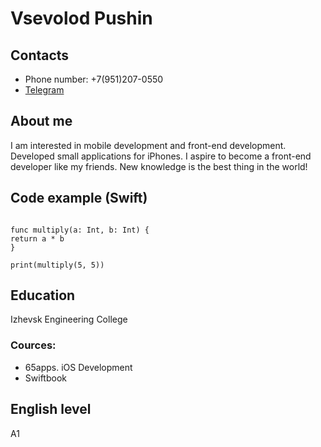 # Vsevolod Pushin
## Contacts
* Phone number: +7(951)207-0550
* [Telegram](http//t.me/I_7se7olod_l)
## About me
I am interested in mobile development and front-end development. Developed small applications for iPhones.
I aspire to become a front-end developer like my friends. 
New knowledge is the best thing in the world!

## Code example (Swift)
```

func multiply(a: Int, b: Int) {
return a * b
}

print(multiply(5, 5))

```
## Education
Izhevsk Engineering College
### Cources:
* 65apps. iOS Development
* Swiftbook

## English level
A1

